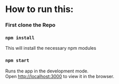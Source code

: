 # How to run this:


###  First clone the Repo

### `npm install`

This will install the necessary npm modules

### `npm start`

Runs the app in the development mode.\
Open [http://localhost:3000](http://localhost:3000) to view it in the browser.
